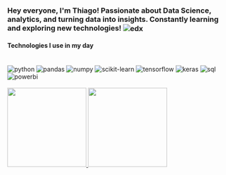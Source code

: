 ### Hey everyone, I'm Thiago! Passionate about Data Science, analytics, and turning data into insights. Constantly learning and exploring new technologies!  <img align="center" alt="edx" src="https://img.shields.io/badge/Edx-193A3E?style=for-the-badge&logo=edx&logoColor=white"/>

#### Technologies I use in my day

<div style="display: inline_block"><br/>
    <img align="center" alt="python" src="https://img.shields.io/badge/Python-3776AB?style=for-the-badge&logo=python&logoColor=white"/>
    <img align="center" alt="pandas" src="https://img.shields.io/badge/Pandas-150458?style=for-the-badge&logo=pandas&logoColor=white"/>
    <img align="center" alt="numpy" src="https://img.shields.io/badge/Numpy-013243?style=for-the-badge&logo=numpy&logoColor=white"/>
    <img align="center" alt="scikit-learn" src="https://img.shields.io/badge/Scikit%20Learn-F7931E?style=for-the-badge&logo=scikit-learn&logoColor=white"/>
    <img align="center" alt="tensorflow" src="https://img.shields.io/badge/TensorFlow-FF6F00?style=for-the-badge&logo=tensorflow&logoColor=white"/>
    <img align="center" alt="keras" src="https://img.shields.io/badge/Keras-D00000?style=for-the-badge&logo=keras&logoColor=white"/>
    <img align="center" alt="sql" src="https://img.shields.io/badge/SQL-4479A1?style=for-the-badge&logo=postgresql&logoColor=white"/>
    <img align="center" alt="powerbi" src="https://img.shields.io/badge/Power%20BI-F2C811?style=for-the-badge&logo=powerbi&logoColor=black"/>
</div><br/>


<div>
    <a href="https://github.com/t-zanin">
    <img height="180em" src= "https://github-readme-stats.vercel.app/api?username=t-zanin&show_icons=true&theme=dracula&include_all_commits=true&count_private=true"/>
    <img height="180em" src= "https://github-readme-stats.vercel.app/api/top-langs/?username=t-zanin&layout=compact&langs_count=16&theme=dracula" />
</div>

